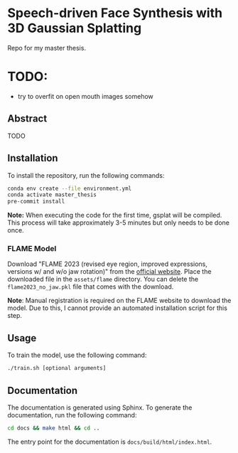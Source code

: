 # Speech-driven Face Synthesis with 3D Gaussian Splatting
Repo for my master thesis.

# TODO:
- try to overfit on open mouth images somehow

## Abstract
TODO

## Installation

To install the repository, run the following commands:

```bash
conda env create --file environment.yml
conda activate master_thesis
pre-commit install
```

**Note:** When executing the code for the first time, gsplat will be compiled. This process will take approximately 3-5 minutes but only needs to be done once.

### FLAME Model
Download "FLAME 2023 (revised eye region, improved expressions, versions w/ and w/o jaw rotation)" from the [official website](https://flame.is.tue.mpg.de/download.php).
Place the downloaded file in the `assets/flame` directory.
You can delete the `flame2023_no_jaw.pkl` file that comes with the download.

**Note**: Manual registration is required on the FLAME website to download the model. Due to this, I cannot provide an automated installation script for this step.

## Usage
To train the model, use the following command:

```bash
./train.sh [optional arguments]
```

## Documentation
The documentation is generated using Sphinx. To generate the documentation, run the following command:

```bash
cd docs && make html && cd ..
```

The entry point for the documentation is `docs/build/html/index.html`.
